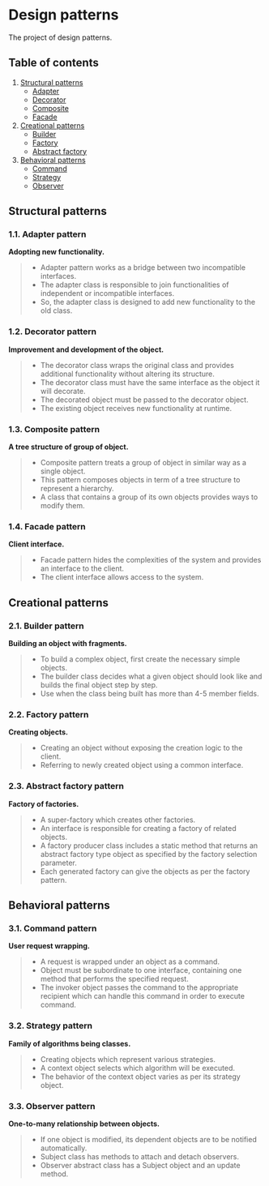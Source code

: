 # Design patterns
The project of design patterns.

## Table of contents
1. [Structural patterns](#structural-patterns)
    * [Adapter](#11-adapter-pattern)
    * [Decorator](#12-decorator-pattern)
    * [Composite](#13-composite-pattern)
    * [Facade](#14-facade-pattern)
2. [Creational patterns](#creational-patterns)
    * [Builder](#21-builder-pattern)
    * [Factory](#22-factory-pattern)
    * [Abstract factory](#23-abstract-factory-pattern)
3.  [Behavioral patterns](#behavioral-patterns)
    * [Command](#31-command-pattern)
    * [Strategy](#32-strategy-pattern)
    * [Observer](#33-observer-pattern)

## Structural patterns 
### 1.1. Adapter pattern
__Adopting new functionality.__
> * Adapter pattern works as a bridge between two incompatible interfaces.
> * The adapter class is responsible to join functionalities of independent or incompatible interfaces.
> * So, the adapter class is designed to add new functionality to the old class.

### 1.2. Decorator pattern
__Improvement and development of the object.__
> * The decorator class wraps the original class and provides additional functionality without altering its structure.
> * The decorator class must have the same interface as the object it will decorate.
> * The decorated object must be passed to the decorator object.
> * The existing object receives new functionality at runtime. 

### 1.3. Composite pattern
__A tree structure of group of object.__
> * Composite pattern treats a group of object in similar way as a single object.
> * This pattern composes objects in term of a tree structure to represent a hierarchy.
> * A class that contains a group of its own objects provides ways to modify them.

### 1.4. Facade pattern
__Client interface.__
> * Facade pattern hides the complexities of the system and provides an interface to the client.
> * The client interface allows access to the system.

## Creational patterns
### 2.1. Builder pattern
__Building an object with fragments.__
> * To build a complex object, first create the necessary simple objects.
> * The builder class decides what a given object should look like and builds the final object step by step.
> * Use when the class being built has more than 4-5 member fields.

### 2.2. Factory pattern
__Creating objects.__
> * Creating an object without exposing the creation logic to the client.
> * Referring to newly created object using a common interface.

### 2.3. Abstract factory pattern
__Factory of factories.__
> * A super-factory which creates other factories.
> * An interface is responsible for creating a factory of related objects.
> * A factory producer class includes a static method that returns an abstract factory type object as specified by the factory selection parameter.
> * Each generated factory can give the objects as per the factory pattern.

## Behavioral patterns
### 3.1. Command pattern
__User request wrapping.__
> * A request is wrapped under an object as a command.
> * Object must be subordinate to one interface, containing one method that performs the specified request.
> * The invoker object passes the command to the appropriate recipient which can handle this command in order to execute command.

### 3.2. Strategy pattern
__Family of algorithms being classes.__
> * Creating objects which represent various strategies.
> * A context object selects which algorithm will be executed.
> * The behavior of the context object varies as per its strategy object.

### 3.3. Observer pattern
__One-to-many relationship between objects.__
> * If one object is modified, its dependent objects are to be notified automatically.
> * Subject class has methods to attach and detach observers.
> * Observer abstract class has a Subject object and an update method. 